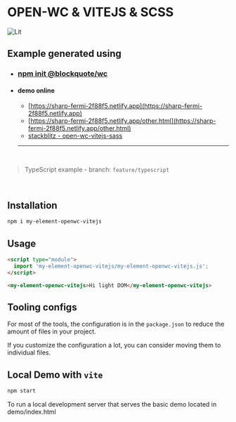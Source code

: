 # OPEN-WC & VITEJS & SCSS

![Lit](https://img.shields.io/badge/lit-2.0.0-blue)

## Example generated using

- ### [npm init @blockquote/wc](https://github.com/oscarmarina/create-wc)

- #### demo online
  - [https://sharp-fermi-2f88f5.netlify.app](https://sharp-fermi-2f88f5.netlify.app)
  - [https://sharp-fermi-2f88f5.netlify.app/other.html](https://sharp-fermi-2f88f5.netlify.app/other.html)
  - [stackblitz - open-wc-vitejs-sass](https://stackblitz.com/github/oscarmarina/open-wc-vitejs-sass)
  <hr>
  <br>

> TypeScript example - branch: `feature/typescript`

<br>

## Installation

```bash
npm i my-element-openwc-vitejs
```

## Usage

```html
<script type="module">
  import 'my-element-openwc-vitejs/my-element-openwc-vitejs.js';
</script>

<my-element-openwc-vitejs>Hi light DOM</my-element-openwc-vitejs>
```

## Tooling configs

For most of the tools, the configuration is in the `package.json` to reduce the amount of files in your project.

If you customize the configuration a lot, you can consider moving them to individual files.

## Local Demo with `vite`

```bash
npm start
```

To run a local development server that serves the basic demo located in demo/index.html

